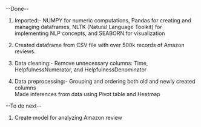 --Done--

1. Imported:-
            NUMPY for numeric computations,
            Pandas for creating and managing dataframes, 
            NLTK (Natural Language Toolkit) for implementing NLP concepts, and 
            SEABORN for visualization


2. Created dataframe from CSV file with over 500k records of Amazon reviews.

3. Data cleaning:-
            Remove unnecessary columns:
                                        Time, 
                                        HelpfulnessNumerator, and 
                                        HelpfulnessDenominator

4. Data preprocessing:-
            Grouping and ordering both old and newly created columns  
            Made inferences from data using Pivot table and Heatmap

--To do next--

1. Create model for analyzing Amazon review

   